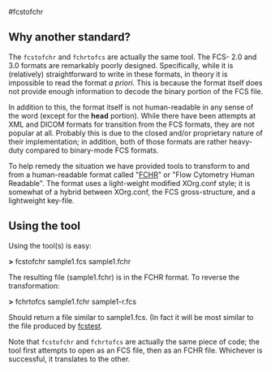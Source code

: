 #fcstofchr

## Why another standard? ##

The `fcstofchr` and `fchrtofcs` are actually the same tool. The FCS- 2.0 and 3.0 formats are remarkably poorly designed. Specifically, while it is (relatively) straightforward to write in these formats, in theory it is impossible to read the format _a priori_. This is because the format itself does not provide enough information to decode the binary portion of the FCS file.

In addition to this, the format itself is not human-readable in any sense of the word (except for the **head** portion). While there have been attempts at XML and DICOM formats for transition from the FCS formats, they are not popular at all. Probably this is due to the closed and/or proprietary nature of their implementation; in addition, both of those formats are rather heavy-duty compared to binary-mode FCS formats.

To help remedy the situation we have provided tools to transform to and from a human-readable format called "[FCHR](FCHR.md)" or "Flow Cytometry Human Readable". The format uses a light-weight modified XOrg.conf style; it is somewhat of a hybrid between XOrg.conf, the FCS gross-structure, and a lightweight key-file.

## Using the tool ##

Using the tool(s) is easy:

**>** fcstofchr sample1.fcs sample1.fchr

The resulting file (sample1.fchr) is in the FCHR format. To reverse the transformation:

**>** fchrtofcs sample1.fchr sample1-r.fcs

Should return a file similar to sample1.fcs. (In fact it will be most similar to the file produced by [fcstest](FCSTest.md).

Note that `fcstofchr` and `fchrtofcs` are actually the same piece of code; the tool first attempts to open as an FCS file, then as an FCHR file. Whichever is successful, it translates to the other.